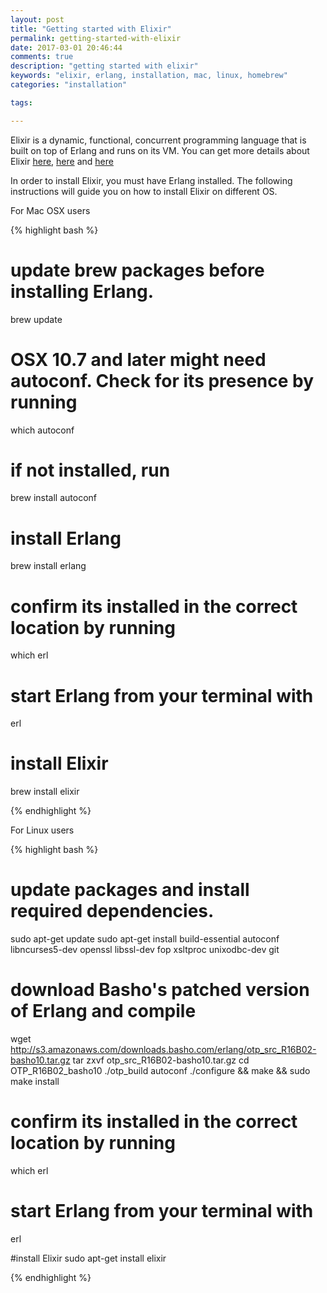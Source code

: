 ```yaml
---
layout: post
title: "Getting started with Elixir"
permalink: getting-started-with-elixir
date: 2017-03-01 20:46:44
comments: true
description: "getting started with elixir"
keywords: "elixir, erlang, installation, mac, linux, homebrew"
categories: "installation"

tags:

---
```


Elixir is a dynamic, functional, concurrent programming language that is built on top of Erlang and runs on its VM. You can get more details about Elixir [here](https://sandheepg.github.io/musings/a-brief-intro-to-erlang-and-elixir "Brief intro to Elixir"), [here](https://en.wikipedia.org/wiki/Elixir_(programming_language) "Wikipedia") and [here](http://elixir-lang.org "Official site")

In order to install Elixir, you must have Erlang installed. The following instructions will guide you on how to install Elixir on different OS.

For Mac OSX users

{% highlight bash %}
# update brew packages before installing Erlang.
brew update
# OSX 10.7 and later might need autoconf. Check for its presence by running
which autoconf 
# if not installed, run
brew install autoconf

# install Erlang
brew install erlang
# confirm its installed in the correct location by running
which erl
# start Erlang from your terminal with
erl

# install Elixir
brew install elixir

{% endhighlight %} 

For Linux users

{% highlight bash %}
# update packages and install required dependencies.
sudo apt-get update
sudo apt-get install build-essential autoconf libncurses5-dev openssl libssl-dev fop xsltproc unixodbc-dev git

# download Basho's patched version of Erlang and compile
wget http://s3.amazonaws.com/downloads.basho.com/erlang/otp_src_R16B02-basho10.tar.gz
tar zxvf otp_src_R16B02-basho10.tar.gz
cd OTP_R16B02_basho10
./otp_build autoconf
./configure && make && sudo make install

# confirm its installed in the correct location by running
which erl
# start Erlang from your terminal with
erl

#install Elixir
sudo apt-get install elixir


{% endhighlight %} 

